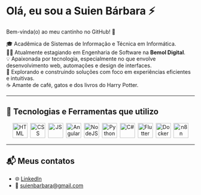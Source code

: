 # Olá, eu sou a Suien Bárbara ⚡

Bem-vinda(o) ao meu cantinho no GitHub! 🌟

🎓 Acadêmica de Sistemas de Informação e Técnica em Informática.  
👩‍💻 Atualmente estagiando em Engenharia de Software na **Bemol Digital**.  
💡 Apaixonada por tecnologia, especialmente no que envolve desenvolvimento web, automações e design de interfaces.  
🌱 Explorando e construindo soluções com foco em experiências eficientes e intuitivas.  
☕ Amante de café, gatos e dos livros do Harry Potter.

---

## 🚀 Tecnologias e Ferramentas que utilizo

<div align="center">
  
  <img src="https://cdn.jsdelivr.net/gh/devicons/devicon/icons/html5/html5-original.svg" title="HTML5" alt="HTML" width="40" height="40"/>&nbsp;
  <img src="https://cdn.jsdelivr.net/gh/devicons/devicon/icons/css3/css3-original.svg" title="CSS3" alt="CSS" width="40" height="40"/>&nbsp;
  <img src="https://cdn.jsdelivr.net/gh/devicons/devicon/icons/javascript/javascript-original.svg" title="JavaScript" alt="JS" width="40" height="40"/>&nbsp;
  <img src="https://cdn.jsdelivr.net/gh/devicons/devicon/icons/angularjs/angularjs-original.svg" title="Angular" alt="Angular" width="40" height="40"/>&nbsp;
  <img src="https://cdn.jsdelivr.net/gh/devicons/devicon/icons/nodejs/nodejs-original.svg" title="NodeJS" alt="NodeJS" width="40" height="40"/>&nbsp;
  <img src="https://cdn.jsdelivr.net/gh/devicons/devicon/icons/python/python-original.svg" title="Python" alt="Python" width="40" height="40"/>&nbsp;
  <img src="https://cdn.jsdelivr.net/gh/devicons/devicon/icons/csharp/csharp-original.svg" title="C#" alt="C#" width="40" height="40"/>&nbsp;
  <img src="https://cdn.jsdelivr.net/gh/devicons/devicon/icons/flutter/flutter-original.svg" title="Flutter" alt="Flutter" width="40" height="40"/>&nbsp;
  <img src="https://cdn.jsdelivr.net/gh/devicons/devicon/icons/docker/docker-original.svg" title="Docker" alt="Docker" width="40" height="40"/>&nbsp;
  <img src="https://avatars.githubusercontent.com/u/45487714?s=200&v=4" title="n8n" alt="n8n" width="40" height="40"/>

</div>

---

## 📬 Meus contatos

- 🌐 [LinkedIn](https://www.linkedin.com/in/suien-barbara)  
- 📧 [suienbarbara@gmail.com](mailto:suienbarbara@gmail.com)

